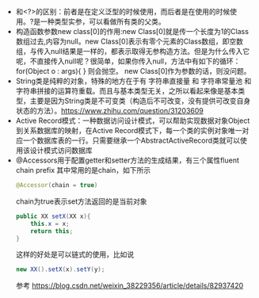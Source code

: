 - <T>和<?>的区别：前者是在定义泛型的时候使用，而后者是在使用的时候使用。?是一种类型实参，可以看做所有类的父类。
- 构造函数参数new class[0]的作用:new Class[0]就是传一个长度为1的Class数组过去,内容为null。new Class[0]表示有零个元素的Class数组，即空数组，与传入null结果是一样的，都表示取得无参构造方法。但是为什么传入它呢，不直接传入null呢？很简单，如果你传入null，方法中有如下的循环：
for(Object o : args){
}
则会抛空。
new Class[0]作为参数的话，则没问题。
- String类是纯粹的对象，特殊的地方在于有 字符串直接量 和 字符串常量池 和 字符串拼接的运算符重载。而且与基本类型无关，之所以看起来像是基本类型，主要是因为String类是不可变类（构造后不可改变，没有提供可改变自身状态的方法）。https://www.zhihu.com/question/31203609
- Active Record模式：一种数据访问设计模式，可以帮助实现数据对象Object到关系数据库的映射，在Active Record模式下，每一个类的实例对象唯一对应一个数据库表的一行。只需要继承一个AbstractActiveRecord类就可以使用该设计模式访问数据库
- @Accessors用于配置getter和setter方法的生成结果，有三个属性fluent chain prefix 其中常用的是chain，如下所示
  ```java
  @Accessor(chain = true)
  ```
  chain为true表示set方法返回的是当前对象
  ```java
  public XX setX(XX x){
      this.x = x;
      return this;
  }
  ```
  这样的好处是可以链式的使用，比如说
  ```java
  new XX().setX(x).setY(y);
  ```
  参考 https://blog.csdn.net/weixin_38229356/article/details/82937420
